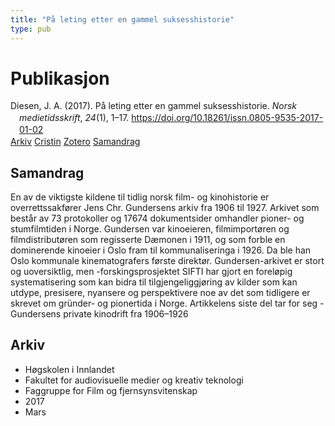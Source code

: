 ```yaml
---
title: "På leting etter en gammel suksesshistorie"
type: pub
---
```

<h1>Publikasjon</h1>
<article id="csl-bib-container-YG2C5GTB" class="csl-bib-container">
  <div class="csl-bib-body" style="line-height: 1.35; padding-left: 1em; text-indent:-1em;">
  <div class="csl-entry">Diesen, J. A. (2017). P&#xE5; leting etter en gammel suksesshistorie. <i>Norsk medietidsskrift</i>, <i>24</i>(1), 1&#x2013;17. <a href="https://doi.org/10.18261/issn.0805-9535-2017-01-02">https://doi.org/10.18261/issn.0805-9535-2017-01-02</a></div>
</div>
  <div class="csl-bib-buttons">
    <a href="#taxonomy-article-YG2C5GTB" class="csl-bib-button">Arkiv</a>
    <a href="https://app.cristin.no/results/show.jsf?id=1461467" alt="Cristin URL" class="csl-bib-button">Cristin</a>
    <a href="http://zotero.org/groups/5022929/items/YG2C5GTB" alt="Zotero URL" class="csl-bib-button">Zotero</a>
    <a href="#abstract-article-YG2C5GTB" class="csl-bib-button">Samandrag</a>
  </div>
  <div id="csl-bib-meta-container-YG2C5GTB"></div>
</article>
<div id="csl-bib-meta-YG2C5GTB" class="csl-bib-meta">
  <article id="abstract-article-YG2C5GTB" class="abstract-article">
    <h1>Samandrag</h1>
    En av de viktigste kildene til tidlig norsk film- og kinohistorie er overrettssakfører Jens Chr. Gundersens arkiv fra 1906 til 1927. Arkivet som består av 73 protokoller og 17674 dokumentsider omhandler pioner- og stumfilmtiden i Norge. Gundersen var kinoeieren, filmimportøren og filmdistributøren som regisserte Dæmonen i 1911, og som forble en dominerende kinoeier i Oslo fram til kommunaliseringa i 1926. Da ble han Oslo kommunale kinematografers første direktør. Gundersen-arkivet er stort og uoversiktlig, men -forskingsprosjektet SIFTI har gjort en foreløpig systematisering som kan bidra til tilgjengeliggjøring av kilder som kan utdype, presisere, nyansere og perspektivere noe av det som tidligere er skrevet om gründer- og pionertida i Norge. Artikkelens siste del tar for seg -Gundersens private kinodrift fra 1906–1926
  </article>
  <article id="taxonomy-article-YG2C5GTB" class="taxonomy-article">
    <h1>Arkiv</h1>
    <ul>
      <li>Høgskolen i Innlandet</li>
      <li>Fakultet for audiovisuelle medier og kreativ teknologi</li>
      <li>Faggruppe for Film og fjernsynsvitenskap</li>
      <li>2017</li>
      <li>Mars</li>
    </ul>
  </article>
</div>
